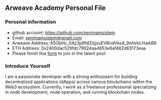 ## Arweave Academy Personal File

### Personal information

- github account: https://github.com/senimamsistem
- Email: senimamsistem@gmail.com
- Arweave Address: 65ObHc_0Az3jdfhEDijjzoEVRndVkoA_9nhVeLHwAB8
- ETH Address: 0x2400dac529fdc79924aa4853e6af482d83173eaa
- Please finish this [form](https://docs.google.com/forms/d/e/1FAIpQLSfWA5fIIcBgmRppm3jNz5vmf9Mai_QMVil-2pO4r7YKn_Zhtw/viewform?usp=sf_link) to join in the talent pool.

### Introduce Yourself
I am a passionate developer with a strong enthusiasm for building decentralized applications (dApps) across various blockchains within the Web3 ecosystem. Currently, I work as a freelance professional specializing in node development, node operation, and running blockchain nodes.